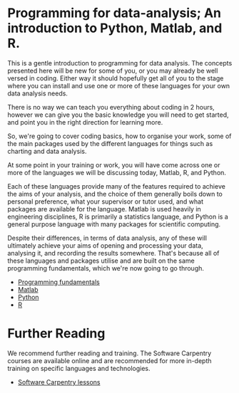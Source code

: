 ﻿# Programming for data-analysis; An introduction to Python, Matlab, and R.

This is a gentle introduction to programming for data analysis.
The concepts presented here will be new for some of you, or you may already be well versed in coding.
 Either way it should hopefully get all of you to the stage where you can install and use one
 or more of these languages for your own data analysis needs.

There is no way we can teach you everything about coding in 2 hours, however we can
give you the basic knowledge you will need to get started, and point you in the right direction for learning more.

So, we're going to cover coding basics, how to organise your work, some of the main
packages used by the different languages for things such as charting and data analysis.

At some point in your training or work, you will have come across one or more of the
languages we will be discussing today, Matlab, R, and Python.

Each of these languages provide many of the features required to achieve the aims of your
analysis, and the choice of them generally boils down to personal preference,
what your supervisor or tutor used, and what packages are available for the language.
Matlab is used heavily in engineering disciplines, R is primarily a statistics language,
and Python is a general purpose language with many packages for scientific computing.

Despite their differences, in terms of data analysis, any of these will ultimately achieve
your aims of opening and processing your data, analysing it, and recording the results somewhere.
That's because all of these languages and packages utilise and are built on the same
programming fundamentals, which we're now going to go through.


- [Programming fundamentals](https://github.com/csmsoftware/Programming-for-data-analysis-tutorial-Matlab-R-Python/blob/master/programming-fundamentals.md)
- [Matlab](https://github.com/csmsoftware/Programming-for-data-analysis-tutorial-Matlab-R-Python/blob/master/matlab.md)
- [Python](https://github.com/csmsoftware/Programming-for-data-analysis-tutorial-Matlab-R-Python/blob/master/python.md)
- [R](https://github.com/csmsoftware/Programming-for-data-analysis-tutorial-Matlab-R-Python/blob/master/r.md)



# Further Reading

We recommend further reading and training. The Software Carpentry courses are available online and are recommended for more in-depth training on specific languages and technologies.

- [Software Carpentry lessons](https://software-carpentry.org/lessons/)
